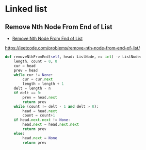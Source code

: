 # Linked list

## Remove Nth Node From End of List

+ [Remove Nth Node From End of List](#remove-nth-node-from-end-of-list)

https://leetcode.com/problems/remove-nth-node-from-end-of-list/

``` python
def removeNthFromEnd(self, head: ListNode, n: int) -> ListNode:
    length, count = 0, 0
    cur = head
    prev = head
    while cur != None:
        cur = cur.next
        length = length + 1
    delt = length - n
    if delt == 0:
        prev = head.next
        return prev
    while (count != delt - 1 and delt > 0):
        head = head.next
        count = count+1
    if head.next.next != None:
        head.next = head.next.next
        return prev
    else:
        head.next = None
        return prev
```